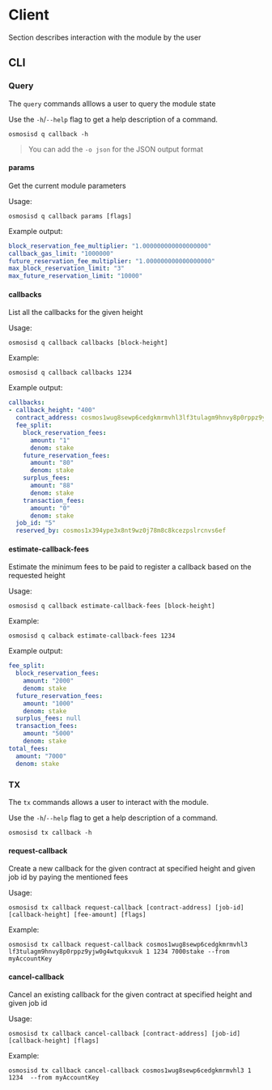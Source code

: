 # Client

Section describes interaction with the module by the user

## CLI

### Query

The `query` commands alllows a user to query the module state

Use the `-h`/`--help` flag to get a help description of a command.

`osmosisd q callback -h`

> You can add the `-o json` for the JSON output format

#### params

Get the current module parameters

Usage:

`osmosisd q callback params [flags]`

Example output:

```yaml
block_reservation_fee_multiplier: "1.000000000000000000"
callback_gas_limit: "1000000"
future_reservation_fee_multiplier: "1.000000000000000000"
max_block_reservation_limit: "3"
max_future_reservation_limit: "10000"
```

#### callbacks

List all the callbacks for the given height

Usage:

`osmosisd q callback callbacks [block-height]`

Example:

`osmosisd q callback callbacks 1234`

Example output:

```yaml
callbacks:
- callback_height: "400"
  contract_address: cosmos1wug8sewp6cedgkmrmvhl3lf3tulagm9hnvy8p0rppz9yjw0g4wtqukxvuk
  fee_split:
    block_reservation_fees:
      amount: "1"
      denom: stake
    future_reservation_fees:
      amount: "80"
      denom: stake
    surplus_fees:
      amount: "88"
      denom: stake
    transaction_fees:
      amount: "0"
      denom: stake
  job_id: "5"
  reserved_by: cosmos1x394ype3x8nt9wz0j78m8c8kcezpslrcnvs6ef
```

#### estimate-callback-fees

Estimate the minimum fees to be paid to register a callback based on the requested height

Usage:

`osmosisd q callback estimate-callback-fees [block-height]`

Example:

`osmosisd q calback estimate-callback-fees 1234`

Example output:

```yaml
fee_split:
  block_reservation_fees:
    amount: "2000"
    denom: stake
  future_reservation_fees:
    amount: "1000"
    denom: stake
  surplus_fees: null
  transaction_fees:
    amount: "5000"
    denom: stake
total_fees:
  amount: "7000"
  denom: stake
```

### TX

The `tx` commands allows a user to interact with the module.

Use the `-h`/`--help` flag to get a help description of a command.

`osmosisd tx callback -h`

#### request-callback

Create a new callback for the given contract at specified height and given job id by paying the mentioned fees

Usage:

`osmosisd tx callback request-callback [contract-address] [job-id] [callback-height] [fee-amount] [flags]`

Example:

`osmosisd tx callback request-callback cosmos1wug8sewp6cedgkmrmvhl3
lf3tulagm9hnvy8p0rppz9yjw0g4wtqukxvuk 1 1234 7000stake --from myAccountKey`

#### cancel-callback

Cancel an existing callback for the given contract at specified height and given job id

Usage:

`osmosisd tx callback cancel-callback [contract-address] [job-id] [callback-height] [flags]`

Example:

`osmosisd tx callback cancel-callback cosmos1wug8sewp6cedgkmrmvhl3 1 1234  --from myAccountKey`
